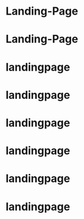 # Landing-Page
# Landing-Page
# landingpage
# landingpage
# landingpage
# landingpage
# landingpage
# landingpage
